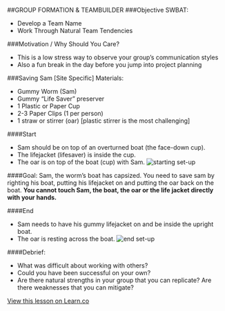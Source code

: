 ##GROUP FORMATION & TEAMBUILDER 
###Objective SWBAT:
* Develop a Team Name
* Work Through Natural Team Tendencies

###Motivation / Why Should You Care?
* This is a low stress way to observe your group’s communication styles
* Also a fun break in the day before you jump into project planning

###Saving Sam [Site Specific]
Materials:
* Gummy Worm (Sam)
* Gummy “Life Saver” preserver
* 1 Plastic or Paper Cup
* 2-3 Paper Clips (1 per person)
* 1 straw or stirrer (oar) [plastic stirrer is the most challenging]

####Start
* Sam should be on top of an overturned boat (the face-down cup). 
* The lifejacket (lifesaver) is inside the cup. 
* The oar is on top of the boat (cup) with Sam.
![starting set-up](http://1.bp.blogspot.com/-5NXcgToJLX4/UiwOTRaCKRI/AAAAAAAAAL8/qxma5FfgQNo/s1600/IMG_2205.JPG)

####Goal:
Sam, the worm’s boat has capsized. You need to save sam by righting his boat, putting his lifejacket on and putting the oar back on the boat. **You cannot touch Sam, the boat, the oar or the life jacket directly with your hands.**

####End
* Sam needs to have his gummy lifejacket on and be inside the upright boat. 
* The oar is resting across the boat.
![end set-up](http://3.bp.blogspot.com/-hlq-At5cVSI/UiwOTW2nfXI/AAAAAAAAAMA/LJpx-1ugYN0/s1600/IMG_2197.JPG)

####Debrief:
* What was difficult about working with others?
* Could you have been successful on your own?
* Are there natural strengths in your group that you can replicate? Are there weaknesses that you can mitigate?

<a href='https://learn.co/lessons/cssi-10.5-small-group-teambuilder' data-visibility='hidden'>View this lesson on Learn.co</a>
